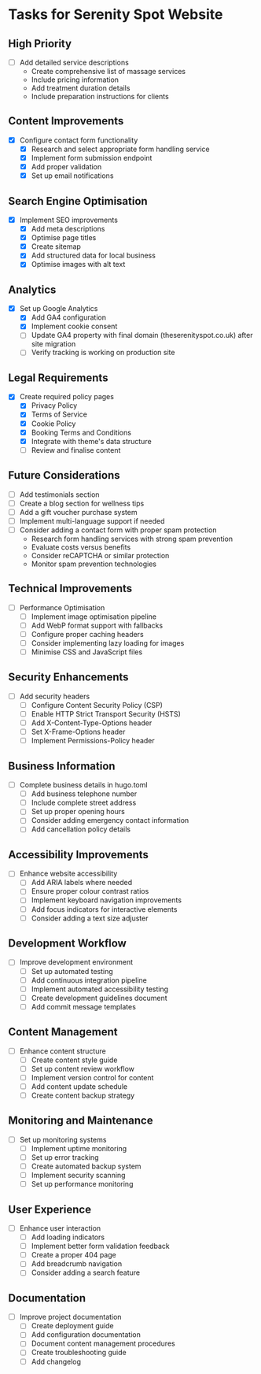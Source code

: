 # Tasks for Serenity Spot Website

## High Priority
- [ ] Add detailed service descriptions
  - Create comprehensive list of massage services
  - Include pricing information
  - Add treatment duration details
  - Include preparation instructions for clients

## Content Improvements
- [x] Configure contact form functionality
  - [x] Research and select appropriate form handling service
  - [x] Implement form submission endpoint
  - [x] Add proper validation
  - [x] Set up email notifications

## Search Engine Optimisation
- [x] Implement SEO improvements
  - [x] Add meta descriptions
  - [x] Optimise page titles
  - [x] Create sitemap
  - [x] Add structured data for local business
  - [x] Optimise images with alt text

## Analytics
- [x] Set up Google Analytics
  - [x] Add GA4 configuration
  - [x] Implement cookie consent
  - [ ] Update GA4 property with final domain (theserenityspot.co.uk) after site migration
  - [ ] Verify tracking is working on production site

## Legal Requirements
- [x] Create required policy pages
  - [x] Privacy Policy
  - [x] Terms of Service
  - [x] Cookie Policy
  - [x] Booking Terms and Conditions
  - [x] Integrate with theme's data structure
  - [ ] Review and finalise content

## Future Considerations
- [ ] Add testimonials section
- [ ] Create a blog section for wellness tips
- [ ] Add a gift voucher purchase system
- [ ] Implement multi-language support if needed
- [ ] Consider adding a contact form with proper spam protection
  - Research form handling services with strong spam prevention
  - Evaluate costs versus benefits
  - Consider reCAPTCHA or similar protection
  - Monitor spam prevention technologies

## Technical Improvements
- [ ] Performance Optimisation
  - [ ] Implement image optimisation pipeline
  - [ ] Add WebP format support with fallbacks
  - [ ] Configure proper caching headers
  - [ ] Consider implementing lazy loading for images
  - [ ] Minimise CSS and JavaScript files

## Security Enhancements
- [ ] Add security headers
  - [ ] Configure Content Security Policy (CSP)
  - [ ] Enable HTTP Strict Transport Security (HSTS)
  - [ ] Add X-Content-Type-Options header
  - [ ] Set X-Frame-Options header
  - [ ] Implement Permissions-Policy header

## Business Information
- [ ] Complete business details in hugo.toml
  - [ ] Add business telephone number
  - [ ] Include complete street address
  - [ ] Set up proper opening hours
  - [ ] Consider adding emergency contact information
  - [ ] Add cancellation policy details

## Accessibility Improvements
- [ ] Enhance website accessibility
  - [ ] Add ARIA labels where needed
  - [ ] Ensure proper colour contrast ratios
  - [ ] Implement keyboard navigation improvements
  - [ ] Add focus indicators for interactive elements
  - [ ] Consider adding a text size adjuster

## Development Workflow
- [ ] Improve development environment
  - [ ] Set up automated testing
  - [ ] Add continuous integration pipeline
  - [ ] Implement automated accessibility testing
  - [ ] Create development guidelines document
  - [ ] Add commit message templates

## Content Management
- [ ] Enhance content structure
  - [ ] Create content style guide
  - [ ] Set up content review workflow
  - [ ] Implement version control for content
  - [ ] Add content update schedule
  - [ ] Create content backup strategy

## Monitoring and Maintenance
- [ ] Set up monitoring systems
  - [ ] Implement uptime monitoring
  - [ ] Set up error tracking
  - [ ] Create automated backup system
  - [ ] Implement security scanning
  - [ ] Set up performance monitoring

## User Experience
- [ ] Enhance user interaction
  - [ ] Add loading indicators
  - [ ] Implement better form validation feedback
  - [ ] Create a proper 404 page
  - [ ] Add breadcrumb navigation
  - [ ] Consider adding a search feature

## Documentation
- [ ] Improve project documentation
  - [ ] Create deployment guide
  - [ ] Add configuration documentation
  - [ ] Document content management procedures
  - [ ] Create troubleshooting guide
  - [ ] Add changelog
